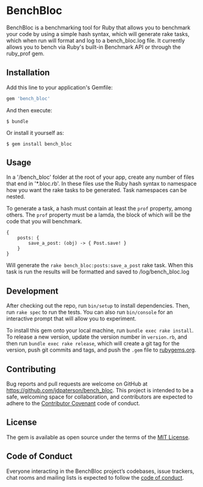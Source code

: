 # BenchBloc

BenchBloc is a benchmarking tool for Ruby that allows you to benchmark your code by using a simple hash syntax, which will generate rake tasks, which when run will format and log to a bench_bloc.log file. It currently allows you to bench via Ruby's built-in Benchmark API or through the ruby_prof gem.

## Installation

Add this line to your application's Gemfile:

```ruby
gem 'bench_bloc'
```

And then execute:

    $ bundle

Or install it yourself as:

    $ gem install bench_bloc

## Usage

In a '/bench_bloc' folder at the root of your app, create any number of files that end in '\*.bloc.rb'.
In these files use the Ruby hash syntax to namespace how you want the rake tasks to be generated. Task namespaces can be nested.

To generate a task, a hash must contain at least the `prof` property, among others. The `prof` property must be a lamda, the block of which will be the code that you will benchmark.

```
{
    posts: {
        save_a_post: (obj) -> { Post.save! }
    }
}
```

Will generate the `rake bench_bloc:posts:save_a_post` rake task.
When this task is run the results will be formatted and saved to /log/bench_bloc.log

## Development

After checking out the repo, run `bin/setup` to install dependencies. Then, run `rake spec` to run the tests. You can also run `bin/console` for an interactive prompt that will allow you to experiment.

To install this gem onto your local machine, run `bundle exec rake install`. To release a new version, update the version number in `version.rb`, and then run `bundle exec rake release`, which will create a git tag for the version, push git commits and tags, and push the `.gem` file to [rubygems.org](https://rubygems.org).

## Contributing

Bug reports and pull requests are welcome on GitHub at https://github.com/jdpaterson/bench_bloc. This project is intended to be a safe, welcoming space for collaboration, and contributors are expected to adhere to the [Contributor Covenant](http://contributor-covenant.org) code of conduct.

## License

The gem is available as open source under the terms of the [MIT License](https://opensource.org/licenses/MIT).

## Code of Conduct

Everyone interacting in the BenchBloc project’s codebases, issue trackers, chat rooms and mailing lists is expected to follow the [code of conduct](https://github.com/jdpaterson/bench_bloc/blob/master/CODE_OF_CONDUCT.md).
